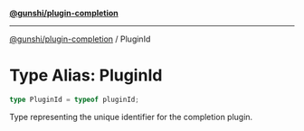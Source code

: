 [**@gunshi/plugin-completion**](../index.md)

***

[@gunshi/plugin-completion](../index.md) / PluginId

# Type Alias: PluginId

```ts
type PluginId = typeof pluginId;
```

Type representing the unique identifier for the completion plugin.
